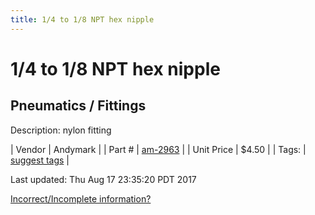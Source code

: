 ```yaml
---
title: 1/4 to 1/8 NPT hex nipple
---
```


# 1/4 to 1/8 NPT hex nipple
## Pneumatics / Fittings
Description: 	nylon fitting 

| Vendor | Andymark | 
| Part # | [am-2963](http://www.andymark.com/product-p/am-2963.htm) | 
| Unit Price | $4.50 | 
| Tags: | [suggest tags](https://docs.google.com/forms/d/e/1FAIpQLSeWyY8v3RgOty-MyWmh9U0iivNYN_molChYyS-0U-o-kOAv_g/viewform) | 

Last updated: Thu Aug 17 23:35:20 PDT 2017

 [Incorrect/Incomplete information?](https://docs.google.com/forms/d/e/1FAIpQLSeWyY8v3RgOty-MyWmh9U0iivNYN_molChYyS-0U-o-kOAv_g/viewform)
